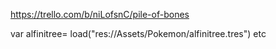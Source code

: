 https://trello.com/b/niLofsnC/pile-of-bones

var alfinitree= load("res://Assets/Pokemon/alfinitree.tres") etc
